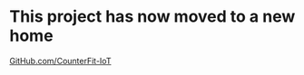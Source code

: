# This project has now moved to a new home

[GitHub.com/CounterFit-IoT](https://GitHub.com/CounterFit-IoT)